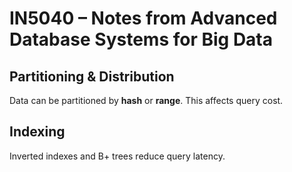 # IN5040 – Notes from Advanced Database Systems for Big Data
## Partitioning & Distribution
Data can be partitioned by **hash** or **range**. This affects query cost.
## Indexing
Inverted indexes and B+ trees reduce query latency.
